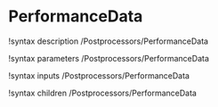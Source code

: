 <!-- MOOSE Documentation Stub: Remove this when content is added. -->

# PerformanceData
!syntax description /Postprocessors/PerformanceData

!syntax parameters /Postprocessors/PerformanceData

!syntax inputs /Postprocessors/PerformanceData

!syntax children /Postprocessors/PerformanceData
